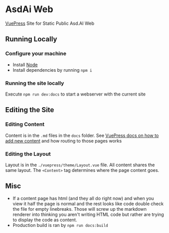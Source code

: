 # AsdAi Web

[VuePress](https://vuepress.vuejs.org/) Site for Static Public Asd.AI Web

## Running Locally

### Configure your machine

* Install [Node](https://nodejs.org/en/download/)
* Install dependencies by running `npm i`


### Running the site locally

Execute `npm run dev:docs` to start a webserver with the current site

## Editing the Site

### Editing Content
Content is in the `.md` files in the `docs` folder. See [VuePress docs on how to add new content](https://vuepress.vuejs.org/guide/directory-structure.html#default-page-routing) and how routing to those pages works

### Editing the Layout
Layout is in the `./vuepress/theme/Layout.vue` file. All content shares the same layout. The `<Content>` tag determines where the page content goes.

## Misc

* If a content page has html (and they all do right now) and when you view it half the page is normal and the rest looks like code double check the file for empty linebreaks. Those will screw up the markdown renderer into thinking you aren't writing HTML code but rather are trying to display the code as content.
* Production build is ran by `npm run docs:build`
